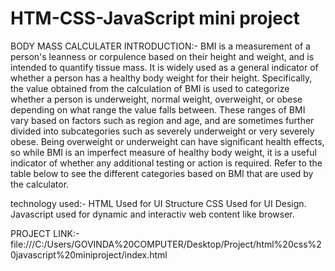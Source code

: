 # HTM-CSS-JavaScript mini project

BODY MASS CALCULATER INTRODUCTION:-
  BMI is a measurement of a person's leanness or corpulence based on their height and weight, and is intended to quantify tissue mass. It is widely used as a general     indicator of whether a person has a healthy body weight for their height. Specifically, the value obtained from the calculation of BMI is used to categorize whether a person is underweight, normal weight, overweight, or obese depending on what range the value falls between. These ranges of BMI vary based on factors such as region and age, and are sometimes further divided into subcategories such as severely underweight or very severely obese. Being overweight or underweight can have significant health effects, so while BMI is an imperfect measure of healthy body weight, it is a useful indicator of whether any additional testing or action is required. Refer to the table below to see the different categories based on BMI that are used by the calculator.
  
  
  technology used:- HTML Used for UI Structure
                    CSS Used for UI Design.
                    Javascript used for dynamic and interactiv web content like browser.
                    
                    
                    
 PROJECT LINK:-  file:///C:/Users/GOVINDA%20COMPUTER/Desktop/Project/html%20css%20javascript%20miniproject/index.html
